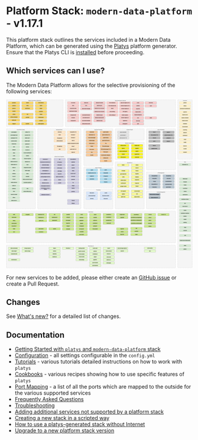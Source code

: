 # Platform Stack: `modern-data-platform` - v1.17.1

This platform stack outlines the services included in a Modern Data Platform, which can be generated using the [Platys](http://github.com/trivadispf/platys) platform generator. Ensure that the Platys CLI is [installed](https://github.com/TrivadisPF/platys/blob/master/documentation/install)  before proceeding.

## Which services can I use? 

The Modern Data Platform allows for the selective provisioning of the following services: 

![Alt Image Text](./documentation/images/modern-data-platform-overview.png "Modern Data Platform Overview")

For new services to be added, please either create an [GitHub issue](https://github.com/TrivadisPF/modern-data-analytics-stack/issues/new) or create a Pull Request.

## Changes 
See [What's new?](./documentation/changes) for a detailed list of changes.

## Documentation

* [Getting Started with `platys` and `modern-data-platform` stack](./documentation/getting-started)
* [Configuration](./documentation/configuration) - all settings configurable in the `config.yml`
* [Tutorials](./tutorials/README) - various tutorials detailed instructions on how to work with `platys`
* [Cookbooks](./cookbooks/README) - various recipes showing how to use specific features of `platys`
* [Port Mapping](./documentation/port-mapping) - a list of all the ports which are mapped to the outside for the various supported services
* [Frequently Asked Questions](./documentation/faq)
* [Troubleshooting](./documentation/troubleshooting)
* [Adding additional services not supported by a platform stack](https://github.com/TrivadisPF/platys/blob/master/documentation/docker-compose-override)
* [Creating a new stack in a scripted way](./documentation/start-stack-scripted-way)
* [How to use a platys-generated stack without Internet](https://github.com/TrivadisPF/platys/blob/master/documentation/docker-compose-without-internet)
* [Upgrade to a new platform stack version](https://github.com/TrivadisPF/platys/blob/master/documentation/upgrade-platform-stack)